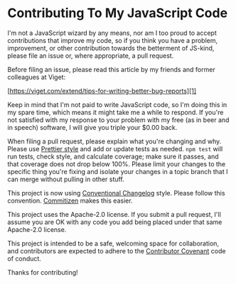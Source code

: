 # Contributing To My JavaScript Code

I'm not a JavaScript wizard by any means, nor am I too proud to accept
contributions that improve my code, so if you think you have a problem,
improvement, or other contribution towards the betterment of JS-kind,
please file an issue or, where appropriate, a pull request.

Before filing an issue, please read this article by my friends and
former colleagues at Viget:

[https://viget.com/extend/tips-for-writing-better-bug-reports][1]

Keep in mind that I'm not paid to write JavaScript code, so I'm doing this
in my spare time, which means it might take me a while to respond. If
you're not satisfied with my response to your problem with my free (as
in beer and in speech) software, I will give you triple your $0.00 back.

When filing a pull request, please explain what you're changing and why.
Please use [Prettier style][2] and add or update tests as needed. `npm
test` will run tests, check style, and calculate coverage; make sure it
passes, and that coverage does not drop below 100%. Please limit your
changes to the specific thing you're fixing and isolate your changes in
a topic branch that I can merge without pulling in other stuff.

This project is now using [Conventional Changelog][4] style. Please follow
this convention. [Commitizen][5] makes this easier.

This project uses the Apache-2.0 license. If you submit a pull request, I'll
assume you are OK with any code you add being placed under that same Apache-2.0
license.

This project is intended to be a safe, welcoming space for collaboration, and
contributors are expected to adhere to the [Contributor Covenant][3] code of
conduct.

Thanks for contributing!

[1]: https://viget.com/extend/tips-for-writing-better-bug-reports

[2]: https://prettier.io

[3]: http://contributor-covenant.org

[4]: https://github.com/conventional-changelog/conventional-changelog-angular/blob/master/convention.md

[5]: https://commitizen.github.io/cz-cli/

